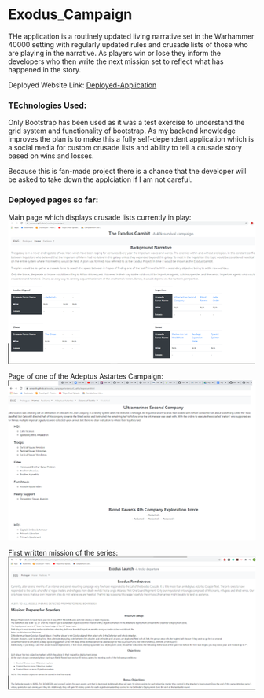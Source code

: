 # Exodus_Campaign
THe application is a routinely updated living narrative set in the Warhammer 40000 setting with regularly updated rules and crusade lists of those who are playing in the narrative.  As players win or lose they inform the developers who then write the next mission set to reflect what has happened in the story. 

Deployed Website Link: [Deployed-Application](https://xenonth.github.io/exodus_campaign/)

### TEchnologies Used:
Only Bootstrap has been used as it was a test exercise to understand the grid system and functionality of bootstrap.  As my backend knowledge improves the plan is to make this a fully self-dependent application which is a social media for custom crusade lists and ability to tell a crusade story based on wins and losses.

Because this is fan-made project there is a chance that the developer will be asked to take down the applciation if I am not careful. 

### Deployed pages so far:

Main page which displays crusade lists currently in play:
![Alt text](https://github.com/xenonth/exodus_campaign/blob/master/assets/main-page.png?raw=true "Main Page")


Page of one of the Adeptus Astartes Campaign:
![Alt text](https://github.com/xenonth/exodus_campaign/blob/master/assets/faction-1.png?raw=true "Adeptus Astartes")

First written mission of the series:
![Alt text](https://github.com/xenonth/exodus_campaign/blob/master/assets/prologue.png?raw=true "Starting Mission")